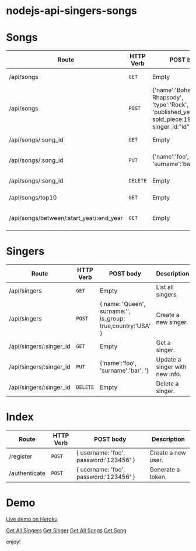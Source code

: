 
# nodejs-api-singers-songs

# Songs

| Route | HTTP Verb	 | POST body	 | Description	 |
| --- | --- | --- | --- |
| /api/songs | `GET` | Empty | List all movies. |
| /api/songs | `POST` | {'name':'Bohemian Rhapsody', 'type':'Rock', 'published_year':'1975', sold_piece:1990, singer_id:"id"} | Create a new song. |
| /api/songs/:song_id | `GET` | Empty | Get a movie. |
| /api/songs/:song_id | `PUT` | {'name':'foo', 'surname':'bar'} | Update a song with new info. |
| /api/songs/:song_id | `DELETE` | Empty | Delete a song. |
| /api/songs/top10 | `GET` | Empty | Get the top 10 songs. |
| /api/songs/between/:start_year/:end_year | `GET` | Empty | Songs between two dates. |

# Singers

| Route | HTTP Verb	 | POST body	 | Description	 |
| --- | --- | --- | --- |
| /api/singers | `GET` | Empty | List all singers. |
| /api/singers | `POST` | { name: 'Queen', surname:'', is_group: true,country:'USA' } | Create a new singer. |
| /api/singers/:singer_id | `GET` | Empty | Get a singer. |
| /api/singers/:singer_id | `PUT` | {'name':'foo', 'surname':'bar', '} | Update a singer with new info. |
| /api/singers/:singer_id | `DELETE` | Empty | Delete a singer. |


# Index

| Route | HTTP Verb	 | POST body	 | Description	 |
| --- | --- | --- | --- |
| /register | `POST` | { username: 'foo', password:'123456' } | Create a new user. |
| /authenticate | `POST` | { username: 'foo', password:'123456' } | Generate a token. |


# Demo
[Live demo on Heroku](https://nodejs-api-app-singer-songs.herokuapp.com/)

[Get All Singers](https://nodejs-api-app-singer-songs.herokuapp.com/api/singers?token=eyJhbGciOiJIUzI1NiIsInR5cCI6IkpXVCJ9.eyJ1c2VybmFtZSI6InRlc3RVc2VyIiwiaWF0IjoxNTg1NjcyOTA2fQ.rnB0ozBf2Z13Qp_zEKbH39ycZCxpHNrkvDmjVyD94kE)
[Get Singer](https://nodejs-api-app-singer-songs.herokuapp.com/api/singers/5e83a1d74311a205a8739ec0?token=eyJhbGciOiJIUzI1NiIsInR5cCI6IkpXVCJ9.eyJ1c2VybmFtZSI6InRlc3RVc2VyIiwiaWF0IjoxNTg1NjcyOTA2fQ.rnB0ozBf2Z13Qp_zEKbH39ycZCxpHNrkvDmjVyD94kE)
[Get All Songs](https://nodejs-api-app-singer-songs.herokuapp.com/api/songs?token=eyJhbGciOiJIUzI1NiIsInR5cCI6IkpXVCJ9.eyJ1c2VybmFtZSI6InRlc3RVc2VyIiwiaWF0IjoxNTg1NjcyOTA2fQ.rnB0ozBf2Z13Qp_zEKbH39ycZCxpHNrkvDmjVyD94kE)
[Get Song](https://nodejs-api-app-singer-songs.herokuapp.com/api/songs/5e83a24a573ce00eccb3bf5d?token=eyJhbGciOiJIUzI1NiIsInR5cCI6IkpXVCJ9.eyJ1c2VybmFtZSI6InRlc3RVc2VyIiwiaWF0IjoxNTg1NjcyOTA2fQ.rnB0ozBf2Z13Qp_zEKbH39ycZCxpHNrkvDmjVyD94kE)

enjoy!
